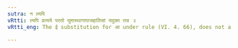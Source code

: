 ```yaml
---
sutra: न ल्यपि
vRtti: ल्यपि प्रत्यये परतो घुमास्थागापाजहातिसां यदुक्त तन्न ॥
vRtti_eng: The ई substitution for आ under rule (VI. 4. 66), does not apply when the absolutive affix ल्यप् follows घु, मा, स्था, गा, पा, हा and सा ॥

---
```

